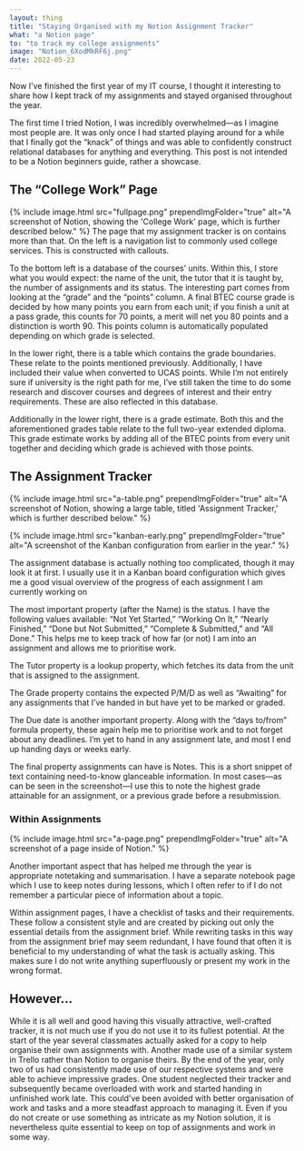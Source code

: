 ```yaml
---
layout: thing
title: "Staying Organised with my Notion Assignment Tracker"
what: "a Notion page"
to: "to track my college assignments"
image: "Notion_6XodMkRF6j.png"
date: 2022-05-23
---
```


Now I’ve finished the first year of my IT course, I thought it interesting to share how I kept track of my assignments and stayed organised throughout the year.

The first time I tried Notion, I was incredibly overwhelmed—as I imagine most people are. It was only once I had started playing around for a while that I finally got the “knack” of things and was able to confidently construct relational databases for anything and everything. This post is not intended to be a Notion beginners guide, rather a showcase.

## The “College Work” Page
{%
include image.html 
src="fullpage.png"
prependImgFolder="true"
alt="A screenshot of Notion, showing the 'College Work' page, which is further described below."
%}
The page that my assignment tracker is on contains more than that. On the left is a navigation list to commonly used college services. This is constructed with callouts.

To the bottom left is a database of the courses’ units. Within this, I store what you would expect: the name of the unit, the tutor that it is taught by, the number of assignments and its status. The interesting part comes from looking at the “grade” and the “points” column.
A final BTEC course grade is decided by how many points you earn from each unit; if you finish a unit at a pass grade, this counts for 70 points, a merit will net you 80 points and a distinction is worth 90. This points column is automatically populated depending on which grade is selected.

In the lower right, there is a table which contains the grade boundaries. These relate to the points mentioned previously. Additionally, I have included their value when converted to UCAS points. While I’m not entirely sure if university is the right path for me, I’ve still taken the time to do some research and discover courses and degrees of interest and their entry requirements. These are also reflected in this database.

Additionally in the lower right, there is a grade estimate. Both this and the aforementioned grades table relate to the full two-year extended diploma. This grade estimate works by adding all of the BTEC points from every unit together and deciding which grade is achieved with those points.

## The Assignment Tracker
{%
include image.html 
src="a-table.png"
prependImgFolder="true"
alt="A screenshot of Notion, showing a large table, titled 'Assignment Tracker,' which is further described below."
%}

{%
include image.html 
src="kanban-early.png"
prependImgFolder="true"
alt="A screenshot of the Kanban configuration from earlier in the year."
%}

The assignment database is actually nothing too complicated, though it may look it at first. I usually use it in a Kanban board configuration which gives me a good visual overview of the progress of each assignment I am currently working on

The most important property (after the Name) is the status. I have the following values available: “Not Yet Started,” “Working On It,” “Nearly Finished,” “Done but Not Submitted,” “Complete & Submitted,” and “All Done.” This helps me to keep track of how far (or not) I am into an assignment and allows me to prioritise work.

The Tutor property is a lookup property, which fetches its data from the unit that is assigned to the assignment. 

The Grade property contains the expected P/M/D as well as “Awaiting” for any assignments that I’ve handed in but have yet to be marked or graded.

The Due date is another important property. Along with the “days to/from” formula property, these again help me to prioritise work and to not forget about any deadlines. I’m yet to hand in any assignment late, and most I end up handing days or weeks early.

The final property assignments can have is Notes. This is a short snippet of text containing need-to-know glanceable information. In most cases—as can be seen in the screenshot—I use this to note the highest grade attainable for an assignment, or a previous grade before a resubmission. 

### Within Assignments
{%
include image.html 
src="a-page.png"
prependImgFolder="true"
alt="A screenshot of a page inside of Notion."
%}

Another important aspect that has helped me through the year is appropriate notetaking and summarisation. I have a separate notebook page which I use to keep notes during lessons, which I often refer to if I do not remember a particular piece of information about a topic.

Within assignment pages, I have a checklist of tasks and their requirements. These follow a consistent style and are created by picking out only the essential details from the assignment brief. While rewriting tasks in this way from the assignment brief may seem redundant, I have found that often it is beneficial to my understanding of what the task is actually asking. This makes sure I do not write anything superfluously or present my work in the wrong format. 

## However...
While it is all well and good having this visually attractive, well-crafted tracker, it is not much use if you do not use it to its fullest potential. At the start of the year several classmates actually asked for a copy to help organise their own assignments with. Another made use of a similar system in Trello rather than Notion to organise theirs. By the end of the year, only two of us had consistently made use of our respective systems and were able to achieve impressive grades. One student neglected their tracker and subsequently became overloaded with work and started handing in unfinished work late. This could’ve been avoided with better organisation of work and tasks and a more steadfast approach to managing it. Even if you do not create or use something as intricate as my Notion solution, it is nevertheless quite essential to keep on top of assignments and work in some way.